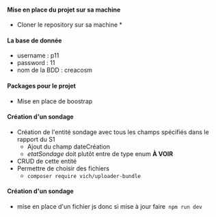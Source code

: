 #### Mise en place du projet sur sa machine
* Cloner le repository sur sa machine
  * 

#### La base de donnée
* username :  p11  
* password : 11
* nom de la BDD : creacosm

#### Packages pour le projet
* Mise en place de boostrap

#### Création d'un sondage
* Création de l'entité sondage avec tous les champs spécifiés dans le rapport du S1
  * Ajout du champ dateCréation
  * _etatSondage_ doit plutôt entre de type enum **À VOIR**
* CRUD de cette entité
* Permettre de choisir des fichiers 
  * ``composer require vich/uploader-bundle``

#### Création d'un sondage
* mise en place d'un fichier js donc si mise à jour faire` npm run dev`